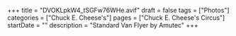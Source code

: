 +++
title = "DVOKLpkW4_tSGFw76WHe.avif"
draft = false
tags = ["Photos"]
categories = ["Chuck E. Cheese's"]
pages = ["Chuck E. Cheese's Circus"]
startDate = ""
description = "Standard Van Flyer by Amutec"
+++

